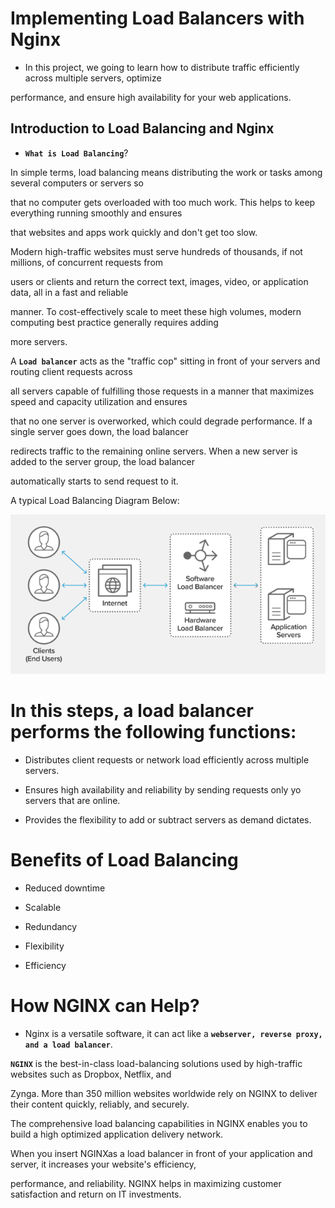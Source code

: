 # Implementing Load Balancers with Nginx

- In this project, we going to learn how to distribute traffic efficiently across multiple servers, optimize

performance, and ensure high availability for your web applications.

## Introduction to Load Balancing and Nginx

- **`What is Load Balancing`**?

In simple terms, load balancing means distributing the work or tasks among several computers or servers so 

that no computer gets overloaded with too much work. This helps to keep everything running smoothly and ensures

that websites and apps work quickly and don't get too slow.

Modern high-traffic websites must serve hundreds of thousands, if not millions, of concurrent  requests from 

users or clients and return the correct text, images, video, or application data, all in a fast and reliable 

manner. To cost-effectively scale to meet these high volumes, modern computing best practice generally requires adding

more servers.

A **`Load balancer`** acts as the "traffic cop" sitting in front of your servers and routing client requests across

all servers capable of fulfilling those requests in a manner that maximizes speed and capacity utilization and ensures

that no one server is overworked, which could degrade performance. If a single server goes down, the load balancer

redirects traffic to the remaining online servers. When a new server is added to the server group, the load balancer 

automatically starts to send request to it.

A typical Load Balancing Diagram Below:

![Alt text](<Images/load balancer diag.png>)

# In this steps, a load balancer performs the following functions:

- Distributes client requests or network load efficiently across multiple servers.

- Ensures high availability and reliability by sending requests only yo servers that are online.

- Provides the flexibility to add or subtract servers as demand dictates.

# Benefits of Load Balancing

- Reduced downtime

- Scalable

- Redundancy

- Flexibility

- Efficiency

# How NGINX can Help?

- Nginx is a versatile software, it can act like a **`webserver, reverse proxy, and a load balancer`**.

**`NGINX`** is the best-in-class load-balancing solutions used by high-traffic websites such as Dropbox, Netflix, and

Zynga. More than 350 million websites worldwide rely on NGINX to deliver their content quickly, reliably, and securely.

The comprehensive load balancing capabilities in NGINX enables you to build a high optimized application delivery network.

When you insert NGINXas a load balancer in front of your application and server, it increases your website's efficiency, 

performance, and reliability. NGINX helps in maximizing customer satisfaction and return on IT investments.